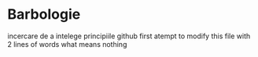 # Barbologie
incercare de a intelege principiile github
first atempt to modify this file
with 2 lines of words what means nothing
